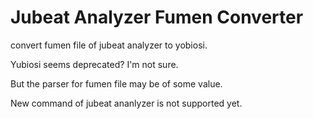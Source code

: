 # Jubeat Analyzer Fumen Converter

convert fumen file of jubeat analyzer to yobiosi.

Yubiosi seems deprecated? I'm not sure.

But the parser for fumen file may be of some value.

New command of jubeat ananlyzer is not supported yet.
